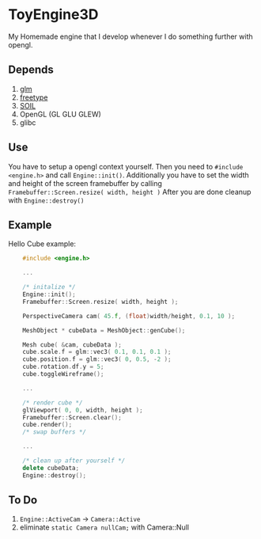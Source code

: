 # ToyEngine3D

My Homemade engine that I develop whenever I do something further with opengl.

## Depends

1. [glm](http://glm.g-truc.net/0.9.7/index.html)
2. [freetype](http://www.freetype.org/)
3. [SOIL](http://www.lonesock.net/soil.html)
4. OpenGL (GL GLU GLEW)
5. glibc

## Use

You have to setup a opengl context yourself. Then you need to `#include <engine.h>` and call `Engine::init()`. Additionally you have to set the width and height of the screen framebuffer by calling `Framebuffer::Screen.resize( width, height )`
After you are done cleanup with `Engine::destroy()`

## Example

Hello Cube example:

```C++
    #include <engine.h>

    ...

    /* initalize */
    Engine::init();
    Framebuffer::Screen.resize( width, height );

    PerspectiveCamera cam( 45.f, (float)width/height, 0.1, 10 );

    MeshObject * cubeData = MeshObject::genCube();

    Mesh cube( &cam, cubeData );
    cube.scale.f = glm::vec3( 0.1, 0.1, 0.1 );
    cube.position.f = glm::vec3( 0, 0.5, -2 );
    cube.rotation.df.y = 5;
    cube.toggleWireframe();

    ...

    /* render cube */
    glViewport( 0, 0, width, height );
    Framebuffer::Screen.clear();
    cube.render();
    /* swap buffers */

    ...

    /* clean up after yourself */
    delete cubeData;
    Engine::destroy();
```

## To Do

1. `Engine::ActiveCam` -> `Camera::Active`
2. eliminate `static Camera nullCam;` with Camera::Null
